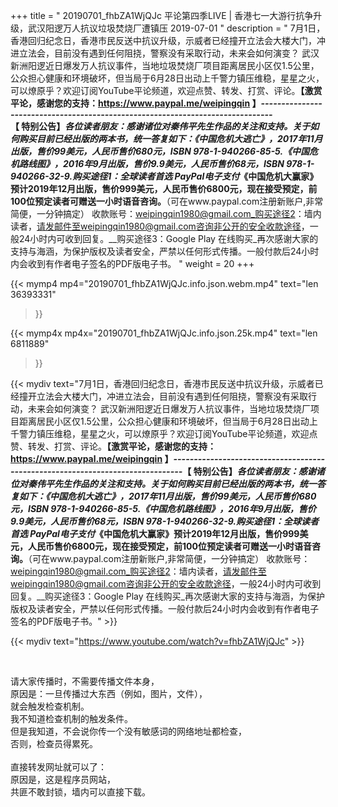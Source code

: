 +++
title = " 20190701_fhbZA1WjQJc 平论第四季LIVE | 香港七一大游行抗争升级，武汉阳逻万人抗议垃圾焚烧厂遭镇压 2019-07-01 "
description = " 7月1日，香港回归纪念日，香港市民反送中抗议升级，示威者已经撞开立法会大楼大门，冲进立法会，目前没有遇到任何阻挠，警察没有采取行动，未来会如何演变？ 武汉新洲阳逻近日爆发万人抗议事件，当地垃圾焚烧厂项目距离居民小区仅1.5公里，公众担心健康和环境破坏，但当局于6月28日出动上千警力镇压维稳，星星之火，可以燎原乎？欢迎订阅YouTube平论频道，欢迎点赞、转发、打赏、评论。__【激赏平论，感谢您的支持：https://www.paypal.me/weipingqin 】_-------------------------------------------------------------------------------_【 特别公告】_各位读者朋友：_感谢诸位对秦伟平先生作品的关注和支持。_关于如何购买目前已经出版的两本书，统一答复如下：_《中国危机大逃亡》，2017年11月出版，售价99美元，人民币售价680元，ISBN 978-1-940266-85-5._《中国危机路线图》，2016年9月出版，售价9.9美元，人民币售价68元，ISBN 978-1-940266-32-9._购买途径1：全球读者首选 PayPal电子支付__《中国危机大赢家》预计2019年12月出版，售价999美元，人民币售价6800元，现在接受预定，前100位预定读者可赠送一小时语音咨询。__（可在www.paypal.com注册新账户,非常简便，一分钟搞定）     收款账号：weipingqin1980@gmail.com_购买途径2：墙内读者，请发邮件至weipingqin1980@gmail.com咨询非公开的安全收款途径，一般24小时内可收到回复。__购买途径3：Google Play 在线购买_再次感谢大家的支持与海涵，为保护版权及读者安全，严禁以任何形式传播。一般付款后24小时内会收到有作者电子签名的PDF版电子书。 "
weight = 20
+++

{{< mymp4 mp4="20190701_fhbZA1WjQJc.info.json.webm.mp4" 
text="len 36393331"
>}}

{{< mymp4x  mp4x="20190701_fhbZA1WjQJc.info.json.25k.mp4"
text="len 6811889"
>}}


{{< mydiv text="7月1日，香港回归纪念日，香港市民反送中抗议升级，示威者已经撞开立法会大楼大门，冲进立法会，目前没有遇到任何阻挠，警察没有采取行动，未来会如何演变？ 武汉新洲阳逻近日爆发万人抗议事件，当地垃圾焚烧厂项目距离居民小区仅1.5公里，公众担心健康和环境破坏，但当局于6月28日出动上千警力镇压维稳，星星之火，可以燎原乎？欢迎订阅YouTube平论频道，欢迎点赞、转发、打赏、评论。__【激赏平论，感谢您的支持：https://www.paypal.me/weipingqin 】_-------------------------------------------------------------------------------_【 特别公告】_各位读者朋友：_感谢诸位对秦伟平先生作品的关注和支持。_关于如何购买目前已经出版的两本书，统一答复如下：_《中国危机大逃亡》，2017年11月出版，售价99美元，人民币售价680元，ISBN 978-1-940266-85-5._《中国危机路线图》，2016年9月出版，售价9.9美元，人民币售价68元，ISBN 978-1-940266-32-9._购买途径1：全球读者首选 PayPal电子支付__《中国危机大赢家》预计2019年12月出版，售价999美元，人民币售价6800元，现在接受预定，前100位预定读者可赠送一小时语音咨询。__（可在www.paypal.com注册新账户,非常简便，一分钟搞定）     收款账号：weipingqin1980@gmail.com_购买途径2：墙内读者，请发邮件至weipingqin1980@gmail.com咨询非公开的安全收款途径，一般24小时内可收到回复。__购买途径3：Google Play 在线购买_再次感谢大家的支持与海涵，为保护版权及读者安全，严禁以任何形式传播。一般付款后24小时内会收到有作者电子签名的PDF版电子书。" >}}
<br>

{{< mydiv text="https://www.youtube.com/watch?v=fhbZA1WjQJc" >}}


<br>

请大家传播时，不需要传播文件本身，<br>
原因是：一旦传播过大东西（例如，图片，文件），<br>
就会触发检查机制。<br>
我不知道检查机制的触发条件。<br>
但是我知道，不会说你传一个没有敏感词的网络地址都检查，<br>
否则，检查员得累死。<br><br>
直接转发网址就可以了：<br>
原因是，这是程序员网站，<br>
共匪不敢封锁，墙内可以直接下载。


